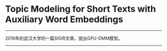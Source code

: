 # Topic Modeling for Short Texts with Auxiliary Word Embeddings
***
2016年的武汉大学的一篇SIGIR文章，提出GPU-DMM模型。
***
